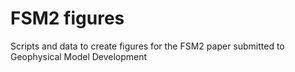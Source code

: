 # FSM2 figures

Scripts and data to create figures for the FSM2 paper submitted to Geophysical Model Development 
